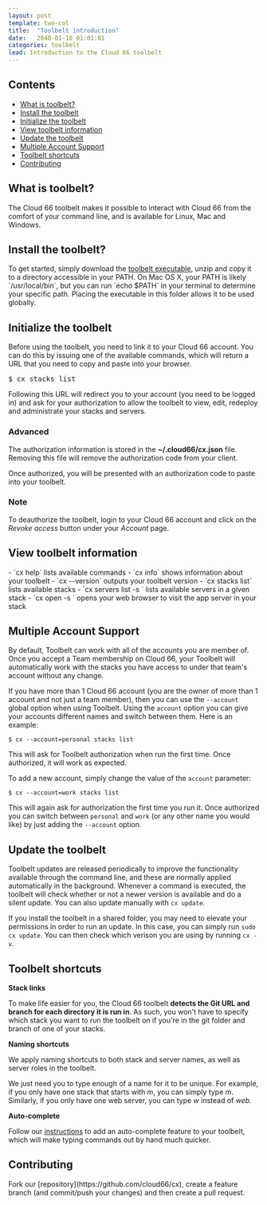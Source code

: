 ```yaml
---
layout: post
template: two-col
title:  "Toolbelt introduction"
date:   2040-01-18 01:01:01
categories: toolbelt
lead: Introduction to the Cloud 66 toolbelt
---
```


<h2>Contents</h2>
<ul class="page-toc">
	<li>
		<a href="#intro">What is toolbelt?</a>
	</li>
	<li>
		<a href="#install">Install the toolbelt</a>
	</li>
	<li>
		<a href="#init">Initialize the toolbelt</a>
	</li>
	<li>
		<a href="#quick">View toolbelt information</a>
	</li>
	<li>
		<a href="#update">Update the toolbelt</a>
	</li>
	<li>
		<a href="#multi-accounts">Multiple Account Support</a>
	</li>
	<li>
		<a href="#shortcuts">Toolbelt shortcuts</a>
	</li>
	<li>
		<a href="#contrib">Contributing</a>
	</li>
</ul>

<h2 id="intro">What is toolbelt?</h2>

The Cloud 66 toolbelt makes it possible to interact with Cloud 66 from the comfort of your command line, and is available for Linux, Mac and Windows.

<h2 id="install">Install the toolbelt?</h2>
To get started, simply download the <a href="https://app.cloud66.com/toolbelt" target="_blank">toolbelt executable</a>, unzip and copy it to a directory accessible in your PATH. On Mac OS X, your PATH is likely `/usr/local/bin`, but you can run `echo $PATH` in your terminal to determine your specific path. Placing the executable in this folder allows it to be used globally.

<h2 id="init">Initialize the toolbelt</h2>
Before using the toolbelt, you need to link it to your Cloud 66 account. You can do this by issuing one of the available commands, which will return a URL that you need to copy and paste into your browser.

<pre class="prettyprint">
$ cx stacks list
</pre>

Following this URL will redirect you to your account (you need to be logged in) and ask for your authorization to allow the toolbelt to view, edit, redeploy and administrate your stacks and servers.

<div class="notice">
	<h3>Advanced</h3>
    <p>The authorization information is stored in the <b>~/.cloud66/cx.json</b> file. Removing this file will remove the authorization code from your client.</p>
</div>

Once authorized, you will be presented with an authorization code to paste into your toolbelt.

<div class="notice notice-warning">
	<h3>Note</h3>
    <p>To deauthorize the toolbelt, login to your Cloud 66 account and click on the <i>Revoke access</i> button under your <i>Account</i> page.</p>
</div>

<h2 id="quick">View toolbelt information</h2>
- `cx help` lists available commands
- `cx info` shows information about your toolbelt
- `cx --version` outputs your toolbelt version
- `cx stacks list` lists available stacks
- `cx servers list -s <stack_name>` lists available servers in a given stack
- `cx open -s <stack_name>` opens your web browser to visit the app server in your stack

<h2 id="multi-accounts">Multiple Account Support</h2>
By default, Toolbelt can work with all of the accounts you are member of. Once you accept a Team membership on Cloud 66, your Toolbelt will automatically work with the stacks you have access to under that team's account without any change.

If you have more than 1 Cloud 66 account (you are the owner of more than 1 account and not just a team member), then you can use the `--account` global option when using Toolbelt. Using the `account` option you can give your accounts different names and switch between them. Here is an example:

```
$ cx --account=personal stacks list
```

This will ask for Toolbelt authorization when run the first time. Once authorized, it will work as expected.

To add a new account, simply change the value of the `account` parameter:

```
$ cx --account=work stacks list
```

This will again ask for authorization the first time you run it. Once authorized you can switch between `personal` and `work` (or any other name you would like) by just adding the `--account` option.

<h2 id="update">Update the toolbelt</h2>
Toolbelt updates are released periodically to improve the functionality available through the command line, and these are normally applied automatically in the background. Whenever a command is executed, the toolbelt will check whether or not a newer version is available and do a silent update. You can also update manually with <code>cx update</code>.

If you install the toolbelt in a shared folder, you may need to elevate your permissions in order to run an update. In this case, you can simply run <code>sudo cx update</code>. You can then check which verison you are using by running <code>cx -v</code>.

<h2 id="shortcuts">Toolbelt shortcuts</h2>
<b>Stack links</b>

To make life easier for you, the Cloud 66 toolbelt <b>detects the Git URL and branch for each directory it is run in</b>. As such, you won't have to specify which stack you want to run the toolbelt on if you're in the git folder and branch of one of your stacks.

<b>Naming shortcuts</b>

We apply naming shortcuts to both stack and server names, as well as server roles in the toolbelt.

We just need you to type enough of a name for it to be unique. For example, if you only have one stack that starts with _m_, you can simply type _m_.
Similarly, if you only have one web server, you can type _w_ instead of _web_.

<b>Auto-complete</b>

Follow our [instructions](https://github.com/cloud66/cx/wiki/Setting-up-Auto-complete-for-the-toolbelt) to add an auto-complete feature to your toolbelt, which will make typing commands out by hand much quicker.

<h2 id="contrib">Contributing</h2>
Fork our [repository](https://github.com/cloud66/cx), create a feature branch (and commit/push your changes) and then create a pull request.
